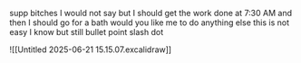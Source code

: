 supp bitches I would not say but I should get the work done at 7:30 AM and then I should go for a bath would you like me to do anything else this is not easy I know but still bullet point slash dot

![[Untitled 2025-06-21 15.15.07.excalidraw]]
